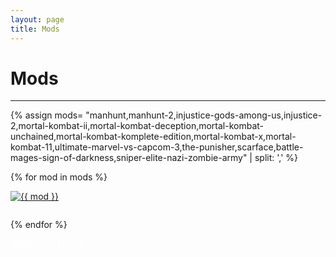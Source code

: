 ```yaml
---
layout: page
title: Mods
---
```

<style>
.mod {
 transition: transform 0.4s;
 padding-bottom: 2em;
}
.mod:hover{
 transform: scale(1.10);
}
</style>
<!-- todo -->
<div class="row">
  <div id="post-wrapper" class="col-12 col-lg-11 col-xl-12">
  <h1 class="text-center">Mods</h1>
  <hr>
  {% assign mods= "manhunt,manhunt-2,injustice-gods-among-us,injustice-2,mortal-kombat-ii,mortal-kombat-deception,mortal-kombat-unchained,mortal-kombat-komplete-edition,mortal-kombat-x,mortal-kombat-11,ultimate-marvel-vs-capcom-3,the-punisher,scarface,battle-mages-sign-of-darkness,sniper-elite-nazi-zombie-army" | split: ',' %}


  {% for mod in mods %}
        <div class="text-center col-lg-4 col-sm-12 float-left">
          <a href="{{ site.baseurl }}/categories/{{ mod }}/" >
             <img class="img-fluid mod" src="../../assets/mods/{{ mod }}.jpg" alt="{{ mod }}">
          </a>
        </div>
  {% endfor %}    
<div class="text-center">
<a class="btn btn-dark bg-dark text-gray btn-lg" style="color: white;" href="{{ site.baseurl }}/categories/widescreen-fixes/" role="button">
Widescreen Fixes
</a>
</div>


  </div>
</div> <!-- .row -->